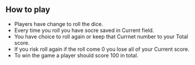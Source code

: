 <h2>How to play</h2>
      <ul>
        <li>Players have change to roll the dice.</li>
        <li>Every time you roll you have socre saved in Current field.</li>
        <li>
          You have choice to roll again or keep that Currnet number to your
          Total score.
        </li>
        <li>
          If you risk roll again if the roll come 0 you lose all of your Current
          score.
        </li>
        <li>To win the game a player should score 100 in total.</li>
      </ul>
